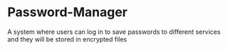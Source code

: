 # Password-Manager
A system where users can log in to save passwords to different services and they will be stored in encrypted files
